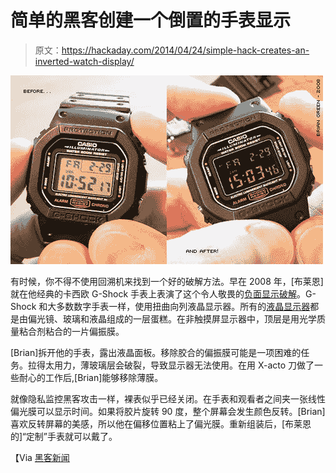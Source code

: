 # 简单的黑客创建一个倒置的手表显示

> 原文：<https://hackaday.com/2014/04/24/simple-hack-creates-an-inverted-watch-display/>

![Before and after of a negative display watch conversion](img/b41a62c4402a6809de2fd8bc780d5d97.png)

有时候，你不得不使用回溯机来找到一个好的破解方法。早在 2008 年，[布莱恩]就在他经典的卡西欧 G-Shock 手表上表演了这个令人敬畏的[负面显示破解](http://forums.watchuseek.com/f43/how-convert-plain-dw-5600-negative-display-129102.html)。G-Shock 和大多数数字手表一样，使用扭曲向列液晶显示器。所有的[液晶显示器](http://en.wikipedia.org/wiki/Liquid-crystal_display)都是由偏光镜、玻璃和液晶组成的一层蛋糕。在非触摸屏显示器中，顶层是用光学质量粘合剂粘合的一片偏振膜。

[Brian]拆开他的手表，露出液晶面板。移除胶合的偏振膜可能是一项困难的任务。拉得太用力，薄玻璃层会破裂，导致显示器无法使用。在用 X-acto 刀做了一些耐心的工作后,[Brian]能够移除薄膜。

就像隐私监控黑客攻击一样，裸表似乎已经关闭。在手表和观看者之间夹一张线性偏光膜可以显示时间。如果将胶片旋转 90 度，整个屏幕会发生颜色反转。[Brian]喜欢反转屏幕的美感，所以他在偏移位置粘上了偏光膜。重新组装后，[布莱恩的]“定制”手表就可以戴了。

【Via [黑客新闻](https://news.ycombinator.com/item?id=7622482)